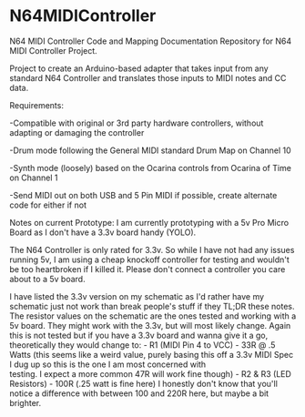 # N64MIDIController
N64 MIDI Controller
Code and Mapping Documentation Repository for N64 MIDI Controller Project.

Project to create an Arduino-based adapter that takes input from any standard N64 Controller and translates those inputs to MIDI notes and CC data.

Requirements:

-Compatible with original or 3rd party hardware controllers, without adapting or damaging the controller

-Drum mode following the General MIDI standard Drum Map on Channel 10

-Synth mode (loosely) based on the Ocarina controls from Ocarina of Time on Channel 1

-Send MIDI out on both USB and 5 Pin MIDI if possible, create alternate code for either if not


Notes on  current Prototype:
I am currently prototyping with a 5v Pro Micro Board as I don't have a 3.3v board handy (YOLO).

The N64 Controller is only rated for 3.3v. So while I have not had any issues running 5v, I am using a cheap knockoff controller for testing and wouldn't be too heartbroken if I killed it. Please don't connect a controller you care about to a 5v board.

I have listed the 3.3v version on my schematic as I'd rather have my schematic just not work than break people's stuff if they TL;DR these notes.
The resistor values on the schematic are the ones tested and working with a 5v board. They might work with the 3.3v, but will most likely change. Again this is not tested but if you have a 3.3v board and wanna give it a go, theoretically they would change to:
     - R1 (MIDI Pin 4 to VCC) - 33R @ .5 Watts (this seems like a weird value, purely basing this off a 3.3v MIDI Spec I dug up so this is the one I am most concerned with       
                                  testing. I expect a more common 47R will work fine though)
     - R2 & R3 (LED Resistors) - 100R (.25 watt is fine here) I honestly don't know that you'll notice a difference with between 100 and 220R here, but maybe a bit brighter.
